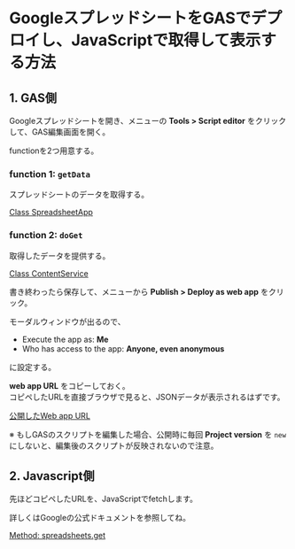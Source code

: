 # GoogleスプレッドシートをGASでデプロイし、JavaScriptで取得して表示する方法

## 1. GAS側

Googleスプレッドシートを開き、メニューの __Tools > Script editor__ をクリックして、GAS編集画面を開く。

functionを2つ用意する。

### function 1: `getData`

スプレッドシートのデータを取得する。

[Class SpreadsheetApp](https://developers.google.com/apps-script/reference/spreadsheet/spreadsheet-app)

### function 2: `doGet`

取得したデータを提供する。

[Class ContentService](https://developers.google.com/apps-script/reference/content/content-service)

書き終わったら保存して、メニューから __Publish > Deploy as web app__ をクリック。

モーダルウィンドウが出るので、

- Execute the app as: __Me__
- Who has access to the app: __Anyone, even anonymous__

に設定する。

__web app URL__ をコピーしておく。  
コピペしたURLを直接ブラウザで見ると、JSONデータが表示されるはずです。

[公開したWeb app URL](https://script.googleusercontent.com/macros/echo?user_content_key=p9d-fcKtgrgEMAhgqpk4XDr_W285WtrkUqJKcVthvVyi9CkS_WOQfg9aTvCE6cKM3HoaxyxJDXlQkg2eub9dSvdhw26S9palm5_BxDlH2jW0nuo2oDemN9CCS2h10ox_1xSncGQajx_ryfhECjZEnP2rgGKjcrtYBJ-2I5bI52mdRlJcHBjxQZIsd6IqZ_hMuco-216wQMcwxGkg_iFjBKOIp7sEUsJ2&lib=MMq1tVr6UW_E01TntsBOM9_RWp2vJfyNW)

※ もしGASのスクリプトを編集した場合、公開時に毎回 __Project version__ を `new` にしないと、編集後のスクリプトが反映されないので注意。

## 2. Javascript側

先ほどコピペしたURLを、JavaScriptでfetchします。

詳しくはGoogleの公式ドキュメントを参照してね。

[Method: spreadsheets.get](https://developers.google.com/sheets/api/reference/rest/v4/spreadsheets/get?apix_params=%7B%22spreadsheetId%22%3A%221Xlw2faMX2GEPSmfe7gthLgTP07I_EMleq_TX0y30ZGE%22%7D)